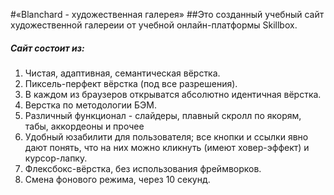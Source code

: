 #«Blanchard - художественная галерея»
##Это созданный учебный сайт художественной галереии от учебной онлайн-платформы Skillbox.
##### Сайт состоит из:
1. Чистая, адаптивная, семантическая вёрстка.
2. Пиксель-перфект вёрстка (под все разрешения).
3. В каждом из браузеров открыватся абсолютно идентичная вёрстка.
4. Верстка по методологии БЭМ.
5. Различный функционал - слайдеры, плавный скролл по якорям, табы, аккордеоны и прочее
6. Удобный юзабилити для пользователя; все кнопки и ссылки явно дают понять, что на них можно кликнуть (имеют ховер-эффект) и курсор-лапку.
7. Флексбокс-вёрстка, без использования фреймворков.
8. Смена фонового режима, через 10 секунд.

